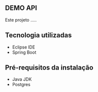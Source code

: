 ## DEMO API
Este projeto .....

## Tecnologia utilizadas
- Eclipse IDE
- Spring Boot


## Pré-requisitos da instalação
- Java JDK
- Postgres